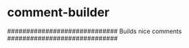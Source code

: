 comment-builder
===============

############################# Builds nice comments #############################
